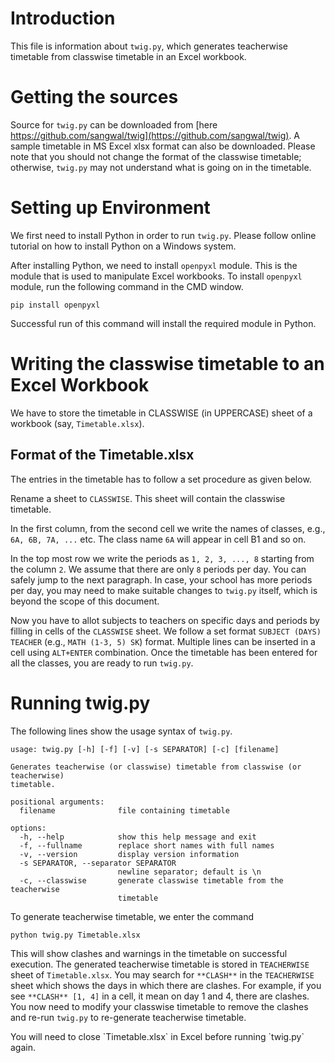 # Introduction

This file is information about `twig.py`, which generates teacherwise timetable from classwise timetable in an Excel workbook.

# Getting the sources

Source for `twig.py` can be downloaded from [here https://github.com/sangwal/twig](https://github.com/sangwal/twig). A sample timetable in MS Excel xlsx format can also be downloaded. Please note that you should not change the format of the classwise timetable; otherwise, `twig.py` may not understand what is going on in the timetable.

# Setting up Environment

We first need to install Python in order to run `twig.py`. Please follow online tutorial on how to install Python on a Windows system.

After installing Python, we need to install `openpyxl` module. This is the module that
is used to manipulate Excel workbooks. To install `openpyxl` module, run the following
command in the CMD window.

`pip install openpyxl`

Successful run of this command will install the required module in Python.

# Writing the classwise timetable to an Excel Workbook

We have to store the timetable in CLASSWISE (in UPPERCASE) sheet of a workbook (say, `Timetable.xlsx`).

## Format of the Timetable.xlsx

The entries in the timetable has to follow a set procedure as given below.

Rename a sheet to `CLASSWISE`. This sheet will contain the classwise timetable.

In the first column, from the second cell we write the names of classes, e.g., `6A, 6B, 7A, ...` etc. The class name `6A` will appear in cell B1 and so on.

In the top most row we write the periods as `1, 2, 3, ..., 8` starting from the column `2`. We assume that there are only `8` periods per day. You can safely jump to the next paragraph. In case, your school has more periods per day, you may need to make suitable changes to `twig.py` itself, which is beyond the scope of this document.

Now you have to allot subjects to teachers on specific days and periods by filling in cells of the `CLASSWISE` sheet. We follow a set format `SUBJECT (DAYS) TEACHER` (e.g., `MATH (1-3, 5) SK`) format. Multiple lines can be inserted in a cell using `ALT+ENTER` combination. Once the timetable has been entered for all the classes, you are ready to run `twig.py`.

# Running twig.py

The following lines show the usage syntax of `twig.py`.

```
usage: twig.py [-h] [-f] [-v] [-s SEPARATOR] [-c] [filename]

Generates teacherwise (or classwise) timetable from classwise (or teacherwise)
timetable.

positional arguments:
  filename              file containing timetable

options:
  -h, --help            show this help message and exit
  -f, --fullname        replace short names with full names
  -v, --version         display version information
  -s SEPARATOR, --separator SEPARATOR
                        newline separator; default is \n
  -c, --classwise       generate classwise timetable from the teacherwise
                        timetable
```

To generate teacherwise timetable, we enter the command

`python twig.py Timetable.xlsx`

This will show clashes and warnings in the timetable on successful execution. The generated teacherwise timetable is stored in `TEACHERWISE` sheet of `Timetable.xlsx`. You may search for `**CLASH**` in the `TEACHERWISE` sheet which shows the days in which there are clashes. For example, if you see `**CLASH** [1, 4]` in a cell, it mean on day 1 and 4, there are clashes. You now need to modify your classwise timetable to remove the clashes and re-run `twig.py` to re-generate teacherwise timetable.

<div class="alert alert-info">You will need to close `Timetable.xlsx` in Excel before running `twig.py` again. </div> 

